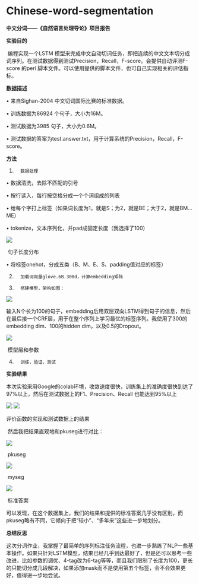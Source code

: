 # Chinese-word-segmentation
**中文分词——《自然语言处理导论》项目报告**



**实验目的**

​       编程实现一个LSTM 模型来完成中文自动切词任务，即把连续的中文文本切分成词序列。在测试数据得到测试Precision，Recall，F-score。会提供自动评测F-score 的perl 脚本文件。可以使用提供的脚本文件，也可自己实现相关的评估指标。

 

**数据描述**

•         来自Sighan-2004 中文切词国际比赛的标准数据。

•         训练数据为86924 个句子，大小为16M。

•         测试数据为3985 句子，大小为0.6M。

•         测试数据的答案为test.answer.txt，用于计算系统的Precision，Recall，F-score。

 

**方法**

1.       数据处理

•         数据清洗，去除不匹配的引号

•         按行读入，每行按空格分成一个个词组成的列表

•         给每个字打上标签（如果词长度为1，就是S；为2，就是BE；大于2，就是BM…ME）

•         tokenize，文本序列化，并pad成固定长度（我选择了100）

![](https://i.loli.net/2019/12/30/vbUwCqkLYeWPyxl.png)

​                                                                             句子长度分布

•         将标签onehot，分成五类（B、M、E、S、padding值对应的标签）

2.       加载词向量glove.6B.300d，计算embedding矩阵

3.       搭建模型，架构如图：

![](https://i.loli.net/2019/12/30/yVu283Uoic6DIka.png)

​       输入N个长为100的句子，embedding后用双层双向LSTM得到句子的信息，然后在最后接一个CRF层，用于在整个序列上学习最优的标签序列。我使用了300的embedding dim、100的hidden dim，以及0.5的Dropout。

![](https://i.loli.net/2019/12/30/Wl5BUT29NVd1feI.png)

​                                                                            模型层和参数

4.       训练，验证，测试

 

**实验结果**

​       本次实验采用Google的colab环境，收敛速度很快，训练集上的准确度很快到达了97%以上，然后在测试数据上的F1、Precision、Recall 也能达到95%以上

![](https://i.loli.net/2019/12/30/uGAcjUC2LEerT3H.png)
![](https://i.loli.net/2019/12/30/HOaUbpfBWZ4JP86.png)

评价函数的实现和测试数据上的结果

 

​       然后我把结果直观地和pkuseg进行对比：

![](https://i.loli.net/2019/12/30/6AUuyFfD9cz3biS.png)

​                                                                pkuseg

![](https://i.loli.net/2019/12/30/wmnrHGP6xLY1f3c.png)

​                                                                myseg

![](https://i.loli.net/2019/12/30/wmnrHGP6xLY1f3c.png)

​                                                               标准答案

​       可以发现，在这个数据集上，我们的结果和提供的标准答案几乎没有区别，而pkuseg略有不同，它倾向于把“较小”、“多年来”这些进一步地划分。

 

**总结反思**

​       这次分词作业，我掌握了最简单的序列标注任务流程，也进一步熟练了NLP一些基本操作。如果只针对LSTM模型，结果已经几乎到达最好了，但是还可以思考一些改进，比如参数的调优、4-tag改为6-tag等等，而且我们限制了长度为100，更长的只能切分成几段解决，如果添加mask而不是使用第五个标签，会不会效果更好，值得进一步地尝试。
